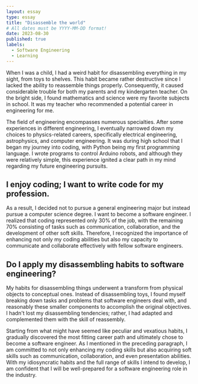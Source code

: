 ```yaml
---
layout: essay
type: essay
title: "Disassemble the world"
# All dates must be YYYY-MM-DD format!
date: 2023-08-30
published: true
labels:
  - Software Engineering
  - Learning
---
```

When I was a child, I had a weird habit for disassembling everything in my sight, from toys to shelves. This habit became rather destructive since I lacked the ability to reassemble things properly. Consequently, it caused considerable trouble for both my parents and my kindergarten teacher. On the bright side, I found mathematics and science were my favorite subjects in school. It was my teacher who recommended a potential career in engineering for me. 

The field of engineering encompasses numerous specialties. After some experiences in different engineering, I  eventually narrowed down my choices to physics-related careers, specifically electrical engineering, astrophysics, and computer engineering. It was during high school that I began my journey into coding, with Python being my first programming language. I wrote programs to control Arduino robots, and although they were relatively simple, this experience ignited a clear path in my mind regarding my future engineering pursuits.
 
 ## I enjoy coding; I want to write code for my profession.
As a result, I decided not to pursue a general engineering major but instead pursue a computer science degree. I want to become a software engineer. I realized that coding represented only 30% of the job, with the remaining 70% consisting of tasks such as communication, collaboration, and the development of other soft skills. Therefore, I recognized the importance of enhancing not only my coding abilities but also my capacity to communicate and collaborate effectively with fellow software engineers. 

## Do I apply my disassembling habits to software engineering?
My habits for disassembling things underwent a transform from physical objects to conceptual ones. Instead of disassembling toys, I found myself breaking down tasks and problems that software engineers deal with, and reasonably these smaller components to accomplish the original objectives. I hadn't lost my disassembling tendencies; rather, I had adapted and complemented them with the skill of reassembly. 

Starting from what might have seemed like peculiar and vexatious habits, I gradually discovered the most fitting career path and ultimately chose to become a software engineer. As I mentioned in the preceding paragraph, I am committed to not only enhancing my coding skills but also acquiring soft skills such as communication, collaboration, and even presentation abilities. With my idiosyncratic habits and the full range of skills I intend to develop, I am confident that I will be well-prepared for a software engineering role in the industry.

